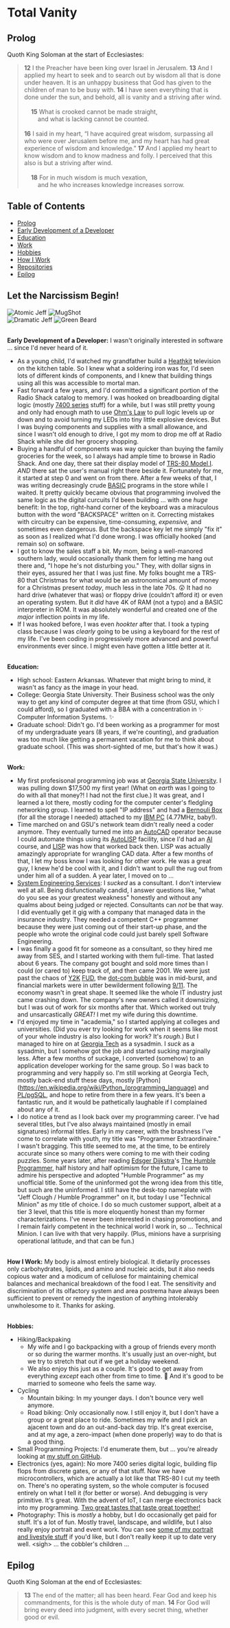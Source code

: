 # Total Vanity
## Prolog
Quoth King Soloman at the start of Ecclesiastes:

> **12** I the Preacher have been king over Israel in Jerusalem. **13** And I applied my heart to seek and to search out by wisdom all that is done under heaven. It is an unhappy business that God has given to the children of man to be busy with. **14** I have seen everything that is done under the sun, and behold, all is vanity and a striving after wind.<br/><br/>&nbsp;&nbsp;&nbsp;&nbsp;**15** What is crooked cannot be made straight,<br/>&nbsp;&nbsp;&nbsp;&nbsp;&nbsp;&nbsp;&nbsp;&nbsp;and what is lacking cannot be counted.<br/><br/>**16** I said in my heart, “I have acquired great wisdom, surpassing all who were over Jerusalem before me, and my heart has had great experience of wisdom and knowledge.” **17** And I applied my heart to know wisdom and to know madness and folly. I perceived that this also is but a striving after wind.<br/><br/>&nbsp;&nbsp;&nbsp;&nbsp;**18** For in much wisdom is much vexation,<br/>&nbsp;&nbsp;&nbsp;&nbsp;&nbsp;&nbsp;&nbsp;&nbsp;and he who increases knowledge increases sorrow.

## Table of Contents
- [Prolog](#prolog)
- [Early Development of a Developer](#development)
- [Education](#education)
- [Work](#work)
- [Hobbies](#hobbies)
- [How I Work](#just_silly)
- [Repositories](#repos)
- [Epilog](#epilog)

## Let the Narcissism Begin!
![Atomic Jeff](bin/Atomic%20Jeff.256.jpg)
![MugShot](bin/jc-mugshot.256.jpg)<br/>
![Dramatic Jeff](bin/Dramatic%20Jeff.256.jpg)
![Green Beard](bin/20190309_144740.110-Green%20Beard-256.jpg)

<a name="development"></a><br/>
**Early Development of a Developer:** I wasn't originally interested in software ... since I'd never heard of it.
- As a young child, I'd watched my grandfather build a [Heathkit](https://www.heathkit.com) television on the kitchen table. So I knew what a soldering iron was for, I'd seen lots of different kinds of components, and I knew that building things using all this was accessible to mortal man.
- Fast forward a few years, and I'd committed a significant portion of the Radio Shack catalog to memory. I was hooked on breadboarding digital logic (mostly [7400 series](https://en.wikipedia.org/wiki/7400-series_integrated_circuits) stuff) for a while, but I was still pretty young and only had enough math to use [Ohm's Law](https://en.wikipedia.org/wiki/Ohm's_law) to pull logic levels up or down and to avoid turning my LEDs into tiny little explosive devices. But I was buying components and supplies with a small allowance, and since I wasn't old enough to drive, I got my mom to drop me off at Radio Shack while she did her grocery shopping.
- Buying a handful of components was way quicker than buying the family groceries for the week, so I always had ample time to browse in Radio Shack. And one day, there sat their display model of [TRS-80 Model I](https://en.wikipedia.org/wiki/TRS-80). _AND_ there sat the user's manual right there beside it. Fortunately for me, it started at step 0 and went on from there. After a few weeks of that, I was writing decreasingly crude [BASIC](https://en.wikipedia.org/wiki/BASIC) programs in the store while I waited. It pretty quickly became obvious that programming involved the same logic as the digital curcuits I'd been building ... with one _huge_ benefit: In the top, right-hand corner of the keyboard was a miraculous button with the word "BACKSPACE" written on it. Correcting mistakes with circuitry can be expensive, time-consuming, _expensive,_ and sometimes even dangerous. But the backspace key let me simply "fix it" as soon as I realized what I'd done wrong. I was officially hooked (and remain so) on software.
- I got to know the sales staff a bit. My mom, being a well-manored southern lady, would occasionally thank them for letting me hang out there and, "I hope he's not disturbing you." They, with dollar signs in their eyes, assured her that I was just fine. My folks bought me a TRS-80 that Christmas for what would be an astronomical amount of money for a Christmas present _today_, much less in the late 70s. :astonished:  It had no hard drive (whatever that was) or floppy drive (couldn't afford it) or even an operating system. But it _did_ have 4K of RAM (not a typo) and a BASIC interpreter in ROM. It was absolutely wonderful and created one of the _major_ inflection points in my life.
- If I was hooked before, I was even _hookter_ after that. I took a typing class because I was _clearly_ going to be using a keyboard for the rest of my life. I've been coding in progressively more advanced and powerful environments ever since. I might even have gotten a little better at it.

<a name="education"></a><br/>
**Education:**
- High school: Eastern Arkansas. Whatever that might bring to mind, it wasn't as fancy as the image in your head.
- College: Georgia State University. Their Business school was the only way to get any kind of computer degree at that time (from GSU, which I could afford), so I graduated with a BBA with a concentration in :sparkles: Computer Information Systems. :sparkles:
- Graduate school: Didn't go. I'd been working as a programmer for most of my undergraduate years (8 years, if we're counting), and graduation was too much like getting a permanent vacation for me to think about graduate school. (This was short-sighted of me, but that's how it was.)

<a name="work"></a><br/>
**Work:**
- My first profesisonal programming job was at [Georgia State University](https://www.gsu.edu). I was pulling down $17,500 my first year! (What on _earth_ was I going to do with all that money?! I had not the first clue.) It was great, and I learned a lot there, mostly coding for the computer center's fledgling networking group. I learned to spell "IP address" and had a [Bernouli Box](https://en.wikipedia.org/wiki/Bernoulli_Box) (for all the storage I needed) attached to my [IBM PC](https://en.wikipedia.org/wiki/IBM_Personal_Computer) (4.77MHz, baby!).
- Time marched on and GSU's network team didn't really need a coder anymore. They eventually turned me into an [AutoCAD](https://www.autodesk.com) operator because I could automate things using its [AutoLISP](https://en.wikipedia.org/wiki/AutoLISP) facility, since I'd had an [AI](https://en.wikipedia.org/wiki/Artificial_intelligence) course, and [LISP](https://en.wikipedia.org/wiki/Lisp_(programming_language)) was how that worked back then. LISP was actually amazingly appropriate for wrangling CAD data. After a few months of that, I let my boss know I was looking for other work. He was a great guy, I knew he'd be cool with it, and I didn't want to pull the rug out from under him all of a sudden. A year later, I moved on to ...
- [System Engineering Services](https://www.sesc.com): I _sucked_ as a consultant. I don't interview well at all. Being disfunctionally candid, I answer questions like, "what do you see as your greatest weakness" honestly and without any qualms about being judged or rejected. Consultants can _not_ be that way. I did eventually get it gig with a company that managed data in the insurance industry. They needed a competent C++ programmer because they were just coming out of their start-up phase, and the people who wrote the original code could just barely spell Software Engineering.
- I was finally a good fit for someone as a consultant, so they hired me away from SES, and I started working with them full-time. That lasted about 6 years. The company got bought and sold more times than I could (or cared to) keep track of, and then came 2001. We were just past the chaos of [Y2K](https://en.wikipedia.org/wiki/Year_2000_problem) [FUD](https://www.webopedia.com/definitions/fud/), the [dot-com bubble](https://en.wikipedia.org/wiki/Dot-com_bubble) was in mid-burst, and financial markets were in utter bewilderment following [9/11](https://en.wikipedia.org/wiki/September_11_attacks). The economy wasn't in great shape. It seemed like the whole IT industry just came crashing down. The company's new owners called it downsizing, but I was out of work for six months after that. Which worked out truly and unsarcastically _GREAT!_ I met my wife during this downtime.
- I'd enjoyed my time in "academia," so I started applying at colleges and universities. (Did you ever try looking for work when it seems like most of your whole industry is also looking for work? It's _rough_.) But I managed to hire on at [Georgia Tech](https://gatech.edu) as a sysadmin. I _suck_ as a sysadmin, but I somehow got the job and started sucking marginally less. After a few months of suckage, I converted (somehow) to an application developer working for the same group. So I was back to programming and very happily so. I'm still working at Georgia Tech, mostly back-end stuff these days, mostly [Python](https://en.wikipedia.org/wiki/Python_(programming_language) and [PL/pgSQL](https://en.wikipedia.org/wiki/PL/pgSQL), and hope to retire from there in a few years. It's been a fantastic run, and it would be pathetically laughable if I complained about any of it.
- I do notice a trend as I look back over my programming career. I've had several titles, but I've also always maintained (mostly in email signatures) informal titles. Early in my career, with the brashness I've come to correlate with youth, my title was "Programmer Extraordinaire." I wasn't bragging. This title seemed to me, at the time, to be entirely accurate since so many others were coming to me with their coding puzzles. Some years later, after reading [Edsger Dijkstra](https://en.wikipedia.org/wiki/Edsger_W._Dijkstra)'s [The Humble Programmer](https://www.cs.utexas.edu/~EWD/transcriptions/EWD03xx/EWD340.html), half history and half optimism for the future,  I came to admire his perspective and adopted "Humble Programmer" as my unofficial title. Some of the uninformed got the wrong idea from this title, but such are the uninformed. I still have the desk-top nameplate with "Jeff Clough / Humble Programmer" on it, but today I use "Technical Minion" as my title of choice. I do so much customer support, albeit at a tier 3 level, that this title is more eloquently honest than my former characterizations. I've never been interested in chasing promotions, and I remain fairly competent in the technical world I work in, so ... Technical Minion. I can live with that very happily. (Plus, minions have a surprising operational latitude, and that can be fun.)

<a name="just_silly"></a><br/>
**How I Work:** My body is almost entirely biological. It dietarily processes only carbohydrates, lipids, and amino and nucleic acids, but it also needs copious water and a modicum of cellulose for maintaining chemical balances and mechanical breakdown of the food I eat. The sensitivity and discrimination of its olfactory system and area postrema have always been sufficient to prevent or remedy the ingestion of anything intolerably unwholesome to it. Thanks for asking.

<a name="hobbies"></a><br/>
**Hobbies:**
- Hiking/Backpaking
  - My wife and I go backpacking with a group of friends every month or so during the warmer months. It's usually just an over-night, but we try to stretch that out if we get a holiday weekend.
  - We also enjoy this just as a couple. It's good to get away from everything _except_ each other from time to time. :couple: And it's good to be married to someone who feels the same way.
- Cycling
  - Mountain biking: In my younger days. I don't bounce very well anymore.
  - Road biking: Only occasionally now. I still enjoy it, but I don't have a group or a great place to ride. Sometimes my wife and I pick an ajacent town and do an out-and-back day trip. It's great exercise, and at my age, a zero-impact (when done properly) way to do that is a good thing.
- Small Programming Projects: I'd enumerate them, but ... you're already looking at [my stuff on GitHub](https://github.com/jeffclough?tab=repositories).
- Electronics (yes, again): No more 7400 series digital logic, building flip flops from discrete gates, or any of that stuff. Now we have microcontrollers, which are actually a lot like that TRS-80 I cut my teeth on. There's no operating system, so the whole computer is focused entirely on what I tell it (for better or worse). And debugging is very primitive. It's great. With the advent of IoT, I can merge electronics back into my programming. [Two great tastes that taste great together!](https://www.youtube.com/watch?v=DJLDF6qZUX0)
- Photography: This is _mostly_ a hobby, but I do occasionally get paid for stuff. It's a lot of fun. Mostly travel, landscape, and wildlife, but I also really enjoy portrait and event work. You can see [some of my portrait and livestyle stuff](https://www.jeffclough.photo) if you'd like, but I don't really keep it up to date very well. \<sigh\> ... the cobbler's children ...

## Epilog
Quoth King Soloman at the end of Ecclesiastes:

> **13** The end of the matter; all has been heard. Fear God and keep his commandments, for this is the whole duty of man. **14** For God will bring every deed into judgment, with every secret thing, whether good or evil.

<!--
**jeffclough/jeffclough** is a ✨ _special_ ✨ repository because its `README.md` (this file) appears on your GitHub profile.

Here are some ideas to get you started:

- 🔭 I’m currently working on ...
- 🌱 I’m currently learning ...
- 👯 I’m looking to collaborate on ...
- 🤔 I’m looking for help with ...
- 💬 Ask me about ...
- 📫 How to reach me: ...
- 😄 Pronouns: ...
- ⚡ Fun fact: ...
-->

<a name="repos"></a> <!-- Make sure this line is last. -->
